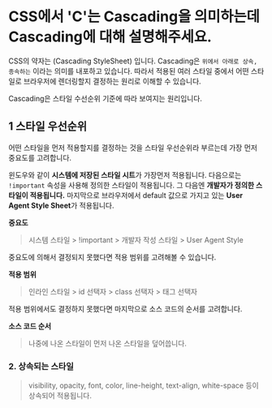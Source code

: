 # CSS에서 'C'는 Cascading을 의미하는데 Cascading에 대해 설명해주세요.

CSS의 약자는 (Cascading StyleSheet) 입니다. Cascading은 `위에서 아래로 상속, 종속하는` 이라는 의미를 내포하고 있습니다. 따라서 적용된 여러 스타일 중에서 어떤 스타일로 브라우저에 렌더링할지 결정하는 원리로 이해할 수 있습니다.

Cascading은 스타일 수선순위 기준에 따라 보여지는 원리입니다.

## 1 스타일 우선순위

어떤 스타일을 먼저 적용할지를 결정하는 것을 스타일 우선순위라 부르는데 가장 먼저 중요도를 고려합니다.

윈도우와 같이 **시스템에 저장된 스타일 시트**가 가장먼저 적용됩니다. 다음으로는 `!important` 속성을 사용해 정의한 스타일이 적용됩니다. 그 다음엔 **개발자가 정의한 스타일이 적용됩니다.** 마지막으로 브라우저에서 default 값으로 가지고 있는 **User Agent Style Sheet**가 적용됩니다.

**중요도**

> 시스템 스타일 > !important > 개발자 작성 스타일 > User Agent Style

중요도에 의해서 결정되지 못했다면 적용 범위를 고려해볼 수 있습니다.

**적용 범위**

> 인라인 스타일 > id 선택자 > class 선택자 > 태그 선택자

적용 범위에서도 결정하지 못했다면 마지막으로 소스 코드의 순서를 고려합니다.

**소스 코드 순서**

> 나중에 나온 스타일이 먼저 나온 스타일을 덮어씁니다.

### 2. 상속되는 스타일

> visibility, opacity, font, color, line-height, text-align, white-space 등이 상속되어 적용됩니다.
